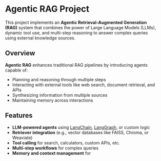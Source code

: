 # Agentic RAG Project

This project implements an **Agentic Retrieval-Augmented Generation (RAG)** system that combines the power of Large Language Models (LLMs), dynamic tool use, and multi-step reasoning to answer complex queries using external knowledge sources.

## Overview

**Agentic RAG** enhances traditional RAG pipelines by introducing agents capable of:
- Planning and reasoning through multiple steps
- Interacting with external tools like web search, document retrieval, and APIs
- Synthesizing information from multiple sources
- Maintaining memory across interactions

## Features

- **LLM-powered agents** using [LangChain](https://www.langchain.com/), [LangGraph](https://www.langgraph.dev/), or custom logic
- **Retriever integration** (e.g., vector databases like FAISS, Chroma, or Weaviate)
- **Tool calling** for search, calculators, custom APIs, etc.
- **Multi-step workflows** for complex queries
- **Memory and context management** for
